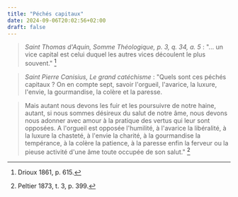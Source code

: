 ```yaml
---
title: "Péchés capitaux"
date: 2024-09-06T20:02:56+02:00
draft: false
---
```



> *Saint Thomas d'Aquin, Somme Théologique, p. 3, q. 34, a. 5* : "... un vice capital est celui duquel les autres vices découlent le plus souvent." [^1]

[^1]: Drioux 1861, p. 615.

> *Saint Pierre Canisius, Le grand catéchisme* : "Quels sont ces péchés capitaux ? On en compte sept, savoir l'orgueil, l'avarice, la luxure, l'envie, la gourmandise, la colère et la paresse. 

> Mais autant nous devons les fuir et les poursuivre de notre haine, autant, si nous sommes désireux du salut de notre âme, nous devons nous adonner avec amour à la pratique des vertus qui leur sont opposées. A l'orgueil est opposée l'humilité, à l'avarice la libéralité, à la luxure la chasteté, à l'envie la charité, à la gourmandise la tempérance, à la colère la patience, à la paresse enfin la ferveur ou la pieuse activité d'une âme toute occupée de son salut." [^2]

[^2]: Peltier 1873, t. 3, p. 399.
